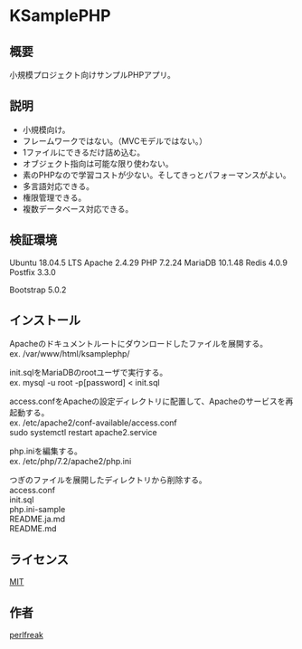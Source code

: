 KSamplePHP
====

## 概要

小規模プロジェクト向けサンプルPHPアプリ。

## 説明

* 小規模向け。
* フレームワークではない。（MVCモデルではない。）
* 1ファイルにできるだけ詰め込む。
* オブジェクト指向は可能な限り使わない。
* 素のPHPなので学習コストが少ない。そしてきっとパフォーマンスがよい。
* 多言語対応できる。
* 権限管理できる。
* 複数データベース対応できる。

## 検証環境

Ubuntu 18.04.5 LTS
Apache 2.4.29
PHP 7.2.24
MariaDB 10.1.48
Redis 4.0.9
Postfix 3.3.0

Bootstrap 5.0.2

## インストール

Apacheのドキュメントルートにダウンロードしたファイルを展開する。  
ex. /var/www/html/ksamplephp/

init.sqlをMariaDBのrootユーザで実行する。  
ex. mysql -u root -p[password] < init.sql

access.confをApacheの設定ディレクトリに配置して、Apacheのサービスを再起動する。  
ex. /etc/apache2/conf-available/access.conf  
    sudo systemctl restart apache2.service

php.iniを編集する。  
ex. /etc/php/7.2/apache2/php.ini

つぎのファイルを展開したディレクトリから削除する。  
access.conf  
init.sql  
php.ini-sample  
README.ja.md  
README.md

## ライセンス

[MIT](https://opensource.org/licenses/mit-license.html)

## 作者

[perlfreak](https://github.com/perlfreak)
